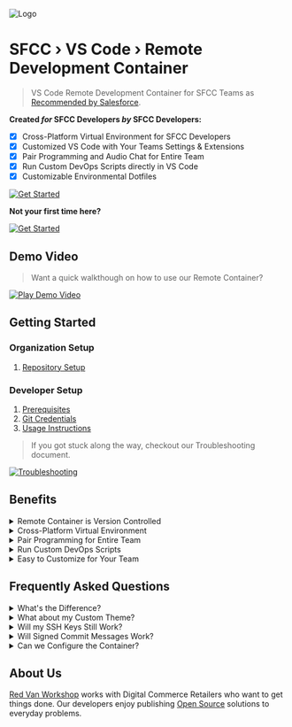 ![Logo](https://red-van-workshop.s3.us-east-1.amazonaws.com/logo.png "Logo")

SFCC › VS Code › Remote Development Container
===

> VS Code Remote Development Container for SFCC Teams as [Recommended by Salesforce](https://developer.salesforce.com/tools/vscode/en/user-guide/remote-development).

**Created _for_ SFCC Developers _by_ SFCC Developers:**

- [X] Cross-Platform Virtual Environment for SFCC Developers
- [X] Customized VS Code with Your Teams Settings & Extensions
- [X] Pair Programming and Audio Chat for Entire Team
- [X] Run Custom DevOps Scripts directly in VS Code
- [X] Customizable Environmental Dotfiles

[![Get Started](https://img.shields.io/badge/Let's_Get_Started-blue.svg?style=for-the-badge&logo=github&logoColor=ffffff&logoWidth=16)](#getting-started)

**Not your first time here?**

[![Get Started](https://img.shields.io/badge/Download-gray.svg?style=for-the-badge&logo=github&logoColor=ffffff&logoWidth=16)](https://github.com/redvanworkshop/sfcc-vscode-remote/archive/refs/heads/develop.zip)

Demo Video
---

> Want a quick walkthough on how to use our Remote Container?

[![Play Demo Video](https://via.placeholder.com/480x270?text=Demo+Video)](# "Play Demo Video")

Getting Started
---

### Organization Setup

1. [Repository Setup](docs/repository-setup.md)

### Developer Setup

1. [Prerequisites](docs/prerequisites.md)
2. [Git Credentials](docs/git-credentials.md)
3. [Usage Instructions](docs/usage-instructions.md)

> If you got stuck along the way, checkout our Troubleshooting document.

[![Troubleshooting](https://img.shields.io/badge/Need_help-Troubleshooting-orange.svg?style=for-the-badge&logo=github&logoColor=ffffff&logoWidth=16)](docs/troubleshooting.md)

Benefits
---

<details><summary>Remote Container is Version Controlled</summary>
<br>

> **This means you can Version Control your teams Dev Environment.**
>
> Need to work on updating to a new version of Node? Need to update your Team's Linter or Code Formatting Rules? Maybe you want to try out a new VS Code Extension with your entire Team? No problem! Make a branch, change some settings in the container config, and VS Code will prompt anyone switching to that branch to rebuild their Dev Environment. When they switch back, their environment can as well.

</details>
<details><summary>Cross-Platform Virtual Environment</summary>
<br>

> **Not everyone works on macOS laptops!**
>
> With our setup, you will be able to launch VS Code with a Virtual Environment to allow your Windows, macOS, and Linux Coders to access a consistent Dev Environment built explicitly for SFCC Projects.  There are no weird issues with cross-platform dependencies, managing different versions of Node, etc.

</details>
<details><summary>Pair Programming for Entire Team</summary>
<br>

> **Pair Programming and Group Chat Already Installed.**
>
> Getting VS Code's Live Share & Live Share Audio to play well on one machine can be a challenge on its own, let alone your entire dev team.  With our Remote Container, we have everything set up for you.  We've also built-in better security than what is enabled by default.  So team members don't have to worry about anonymous guests joining a pair programming session.

</details>
<details><summary>Run Custom DevOps Scripts</summary>
<br>

> **Executing Commands on your Dev Environment from VS Code.**
>
> There is always someone on your Dev Team creating handy DevOps tools to automate specific tasks.  Sometimes you want to remove all the node_modules folders and start life over.  We get it, and that's why we've baked in support for collecting your DevOps scripts and making them accessible via VS Code right from the Task Bar.

</details>
<details><summary>Easy to Customize for Your Team</summary>
<br>

> **Not every Dev Team works the same way, and that's OK.**
>
> We've already sorted out the basics to ensure everything you need to do SFCC Dev Work is supported, but we realize every team is different. We've documented everything you need to know to customize which VS Code Extensions are best for your team and how to configure Linters and Code Formatters for your teams' needs.

</details>

Frequently Asked Questions
---

<details><summary>What's the Difference?</summary>
<br>

> **That's a Great Question, and an important one to consider for your Team.**
>
> The first significant change is that VS Code will spin up your Dev Environment in a Virtual Machine. This method means each Dev Environment will be using the same OS ( Linux Debian 11 ) with identical versions of Node, NPM, etc. VS Code launches from within these containers ( not your local OS's version of VS Code ). VS Code Extensions or custom settings you have on your local instance of VS Code will not be installed in the Container ( unless you configured them to be in the Dev Container Settings ).

</details>
<details><summary>What about my Custom Theme?</summary>
<br>

> **Each Developer has their style, and there's no need to change that.**
>
> VS Code put a lot of thought into this regarding Virtual Dev Environments. When you spin up a Remote Development Container, VS Code will automatically pull in your Visual Settings. So your custom theme, fonts, icons, etc., should be just the way you had them in your native VS Code instance. The only exception is if your Remote Developer Container Settings set an override for this. That might be handy for teams that want a consistent VS Code theme with custom colors and fonts. If you wanted to do that with these containers, you 100% could.

</details>
<details><summary>Will my SSH Keys Still Work?</summary>
<br>

> **Remote Containers will be hard to use on a team if they don't.**
>
> Yes, VS Code already thought of this and has added support for using your development machines SSH Keys within your Remote Development Container. You will be able to use your IDE's terminal window to connect to GitHub or BitBucket without any issues.

</details>
<details><summary>Will Signed Commit Messages Work?</summary>
<br>

> **Some Dev Teams will need to make sure Git Commits can be signed.**
>
> Yes, we have added support for this into the Docker container. This setting is not enabled by default for VS Code Remote Containers, as you would need to add Operating System support for the Virtual Machine. So we took care of that in this project.

</details>
<details><summary>Can we Configure the Container?</summary>
<br>

> **Not every Dev Team will want the same thing.**
>
> Yes, anything that you can typically configure in VS Code can also be configured for your containers. Some teams make `.code-workspace` files for this very reason. However, that method does not solve the Operating System issues addressed using Remote Developer Containers.

</details>

About Us
---

[Red Van Workshop](https://redvanworkshop.com/) works with Digital Commerce Retailers who want to get things done.  Our developers enjoy publishing [Open Source](https://github.com/redvanworkshop) solutions to everyday problems.
